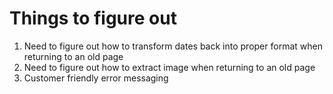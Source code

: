 # Things to figure out

1. Need to figure out how to transform dates back into proper format when returning to an old page
2. Need to figure out how to extract image when returning to an old page
3. Customer friendly error messaging
